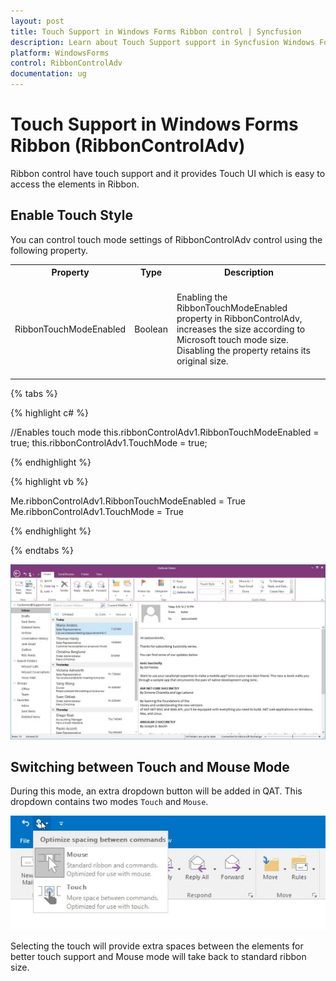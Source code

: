 ```yaml
---
layout: post
title: Touch Support in Windows Forms Ribbon control | Syncfusion
description: Learn about Touch Support support in Syncfusion Windows Forms Ribbon (RibbonControlAdv) control and more details.
platform: WindowsForms
control: RibbonControlAdv 
documentation: ug
---
```


# Touch Support in Windows Forms Ribbon (RibbonControlAdv)

Ribbon control have touch support and it provides Touch UI which is easy to access the elements in Ribbon.

## Enable Touch Style

You can control touch mode settings of RibbonControlAdv control using the following property.

<table>
<tr>
<th>
Property<br/><br/></th><th>
Type<br/><br/></th><th>
Description<br/><br/></th></tr>
<tr>
<td>
RibbonTouchModeEnabled<br/><br/></td><td>
Boolean<br/><br/></td><td>
Enabling the RibbonTouchModeEnabled property in RibbonControlAdv, increases the size according to Microsoft touch mode size. Disabling the property retains its original size.<br/><br/></td></tr>
</table>

{% tabs %}

{% highlight c# %}

//Enables touch mode
this.ribbonControlAdv1.RibbonTouchModeEnabled = true;
this.ribbonControlAdv1.TouchMode = true;

{% endhighlight %}

{% highlight vb %}

Me.ribbonControlAdv1.RibbonTouchModeEnabled = True
Me.ribbonControlAdv1.TouchMode = True

{% endhighlight %}

{% endtabs %}

![Touch-Support_img1](Touch_Support_Images/Touch-Support_img1.jpg)

## Switching between Touch and Mouse Mode

During this mode, an extra dropdown button will be added in QAT. This dropdown contains two modes `Touch` and `Mouse`.

![Touch-Support_img2](Touch_Support_Images/Touch-Support_img2.jpg)

Selecting the touch will provide extra spaces between the elements for better touch support and Mouse mode will take back to standard ribbon size.
